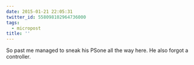 ```yaml
---
date: 2015-01-21 22:05:31
twitter_id: 558098102964736000
tags:
  - micropost
title: ''
---
```


So past me managed to sneak his PSone all the way here. He also forgot a controller.
